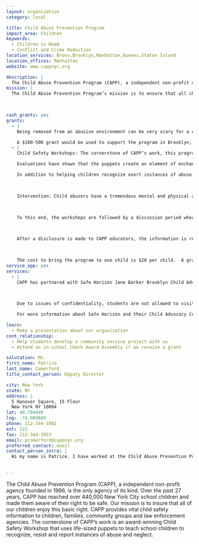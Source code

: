```yaml
---
layout: organization
category: local

title: Child Abuse Prevention Program
impact_area: Children
keywords: 
  - Children in Need
  - Conflict and Crime Reduction
location_services: Bronx,Brooklyn,Manhattan,Queens,Staten Island
location_offices: Manhattan
website: www.cappnyc.org

description: |
  The Child Abuse Prevention Program (CAPP), a independent non-profit agency founded in 1986, is the only agency of its kind. Over the past 27 years, CAPP has reached over 440,000 New York City school children and made them aware of their right to be safe. Our mission is to insure that all of our children enjoy this basic right. CAPP provides vital child safety information to children, families, community groups and law enforcement agencies. The cornerstone of CAPP’s work is an award-winning Child Safety Workshop that uses life-sized puppets to teach school children to recognize, resist and report instances of abuse and neglect. 
mission: |
  The Child Abuse Prevention Program’s mission is to ensure that all children receive their basic right to safety so that they can have the opportunity to grow and thrive.

  

cash_grants: yes
grants: 
  - |
    Being removed from an abusive environment can be very scary for a child in response, CAPP created the Childrens Clothes Closet at the Safe Horizon Child Advocacy Center's in NYC. Since Hurricane Sandy 50% of funds raised for this program have benefited relief efforts for Hurricane Sandy. 50% benefits victims of abuse who are being moved into foster care. The program provides clothing, tolietries, toys, books and othe necessities for children.

    A $100-500 grant would be used to support the program in Brooklyn, Queens, Manhattan and Staten Island.
  - |
    Child Safety Workshops: The cornerstone of CAPP’s work, this program uses life-size puppets to educate school children about physical and sexual abuse. 

    Evaluations have shown that the puppets create an element of enchantment that is an essential tool in breaking down the barrier that often isolates abused children and keeps them from reaching out. Furthermore, children perceive the puppets as their peers. In hearing the puppets openly discuss incidents of abuse and neglect, they feel safe to discuss their own encounters, fears and curiosities. 

    In addition to helping children recognize overt instances of abuse, the skits also explore subtle forms of manipulation that accompany abusive behavior.  CAPP skits expose and refute these forms of manipulation, and help children understand that they are never to blame for the actions of their abusers.

    

    Intervention: Child abusers have a tremendous mental and physical advantage over children.  It is crucial, therefore, that children are not only given prevention education but also understand that reporting abuse is not only okay but the right thing to do. Statistics prove that when children report abuse immediately, treatment and rehabilitation are typically very successful.

    

    To this end, the workshops are followed by a discussion period where children are encouraged to ask questions and interact with the puppets.  As noted, this form of interaction gives children the courage to come forward and disclose incidents of abuse and neglect that may be occurring in their lives.  Additionally, children are provided with an opportunity to speak privately with CAPP educators and school counselors at this time.

    

    After a disclosure is made to CAPP educators, the information is reviewed with a school based support team that consists primarily of principals and guidance counselors.  Disclosures are evaluated and recommendations are made in terms of next steps.  Working with these support teams, CAPP monitors the progress of each disclosure to its conclusion.  Disclosures made by the children have resulted in parenting classes, counseling, reports to appropriate authorities and in the most severe cases, the removal of children to safer environments while family members receive help.

    

    The cost to bring the program to one child is $20 per child.  A grant of $500 will underwrite the program for about 25 children, while a grant of $1,000 will underwrite the program for about 50 children.
service_opp: yes
services: 
  - |
    CAPP has partnered with Safe Horizon Jane Barker Brooklyn Child Advocacy Center in downtown Brooklyn for more than 9 years.  In 2008, with the support of donors, CAPP opened new Children’s Clothes Closets at Safe Horizon’s Staten Island location and the Hudson County Child Advocacy Center in Jersey City, New Jersey.  CAPP recently opened a fourth Closet at the Safe Horizon Child Advocacy Center in Manhattan and completed work on a fifth closet in Queens last fall.

    

    Due to issues of confidentiality, students are not allowed to visit the Clothes Closet.  However, the students can help by volunteering to put together bags of schools supplies for children to use when they return to school.  CAPP will provide the supplies and set aside a few hours for the children to visit our office in downtown Manhattan and put together the bags, or CAPP can come to the school to carry out this project.  

    For more information about Safe Horizon and their Child Advocacy Centers, please visit www.safehorizon.org.

learn: 
  - Make a presentation about our organization
cont_relationship: 
  - Help students develop a community service project with us
  - Attend an in-school Check Award Assembly if we receive a grant

salutation: Ms.
first_name: Patrice
last_name: Comerford
title_contact_person: Deputy Director

city: New York
state: NY
address: |
  5 Hanover Square, 15 Floor  
  New York NY 10004
lat: 40.704949
lng: -74.009889
phone: 212-344-1902
ext: 222
fax: 212-344-1923
email: pcomerford@cappnyc.org
preferred_contact: email
contact_person_intro: |
  Hi my name is Patrice. I have worked at the Child Abuse Prevention Program for 15 years. We work with schools in New York to educate children about abuse prevention and to help children who are living in abusive situations. We are proud to work with other children who want to help kids who are afraid and alone to get the help they need and deserve.

  
---
```

The Child Abuse Prevention Program (CAPP), a independent non-profit agency founded in 1986, is the only agency of its kind. Over the past 27 years, CAPP has reached over 440,000 New York City school children and made them aware of their right to be safe. Our mission is to insure that all of our children enjoy this basic right. CAPP provides vital child safety information to children, families, community groups and law enforcement agencies. The cornerstone of CAPP’s work is an award-winning Child Safety Workshop that uses life-sized puppets to teach school children to recognize, resist and report instances of abuse and neglect. 